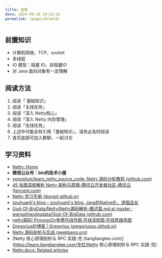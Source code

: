 ```yaml
---
title: 指南
date: 2024-09-18 19:53:25
permalink: /pages/bfab10/
---
```


## 前置知识

* 计算机网络，TCP，socket
* 多线程
* IO 模型：阻塞 IO，非阻塞IO
* 对 Java 面向对象有一定理解

## 阅读方法

1. 阅读「 基础知识」
2. 阅读「主线任务」
3. 阅读「深入 Netty核心」
4. 阅读「深入 Netty 内存管理」
5. 阅读「支线任务」
6. 上述中可能会有引用「基础知识」，请务必及时阅读
7. 首页底部可加入群聊，一起讨论

## 学习资料

* [Netty: Home](https://netty.io/)
* **微信公众号：bin的技术小屋**
* [yongshun/learn_netty_source_code: Netty 源码分析教程 (github.com)](https://github.com/yongshun/learn_netty_source_code)
* [45 张图深度解析 Netty 架构与原理-腾讯云开发者社区-腾讯云 (tencent.com)](https://cloud.tencent.com/developer/article/1754078)
* [Netty 学习手册 (dongzl.github.io)](https://dongzl.github.io/netty-handbook/#/)
* [zouhuanli's blog – zouhuanli's blog. Java的Native化，道阻且长](https://zouhuanli.github.io/)
* [God-Of-BigData/Netty/Netty源码解析-概述篇.md at master · wangzhiwubigdata/God-Of-BigData (github.com)](https://github.com/wangzhiwubigdata/God-Of-BigData/blob/master/Netty/Netty源码解析-概述篇.md)
* [netty源码| ProcessOn免费在线作图,在线流程图,在线思维导图](https://www.processon.com/view/link/6365f9f95653bb5ba363d470)
* [Gregorius的博客 | Gregorius (gregoriusxu.github.io)](https://gregoriusxu.github.io/)
* [Netty 源码剖析与实战 (geekbang.org)](https://time.geekbang.org/course/intro/100036701/catalog)
* [Netty 核心原理剖析与 RPC 实践-完 (lianglianglee.com)](https://learn.lianglianglee.com/专栏/Netty 核心原理剖析与 RPC 实践-完)
* [Netty.docs: Related articles](https://netty.io/wiki/related-articles.html)

